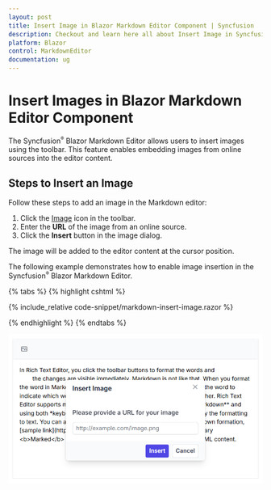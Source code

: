 ```yaml
---
layout: post
title: Insert Image in Blazor Markdown Editor Component | Syncfusion
description: Checkout and learn here all about Insert Image in Syncfusion Blazor Markdown Editor component and more.
platform: Blazor
control: MarkdownEditor
documentation: ug
---
```


# Insert Images in Blazor Markdown Editor Component

The Syncfusion<sup style="font-size:70%">&reg;</sup> Blazor Markdown Editor allows users to insert images using the toolbar. This feature enables embedding images from online sources into the editor content.

## Steps to Insert an Image  

Follow these steps to add an image in the Markdown editor:

1. Click the [Image](https://help.syncfusion.com/cr/blazor/Syncfusion.Blazor.RichTextEditor.RichTextEditorImageSettings.html) icon in the toolbar.
2. Enter the **URL** of the image from an online source.
3. Click the **Insert** button in the image dialog.

The image will be added to the editor content at the cursor position.

The following example demonstrates how to enable image insertion in the Syncfusion<sup style="font-size:70%">&reg;</sup> Blazor Markdown Editor.

{% tabs %}
{% highlight cshtml %}

{% include_relative code-snippet/markdown-insert-image.razor %}

{% endhighlight %}
{% endtabs %}

![Blazor Markdown Editor markdown image](./images/blazor-markdowneditor-markdown-image.png)